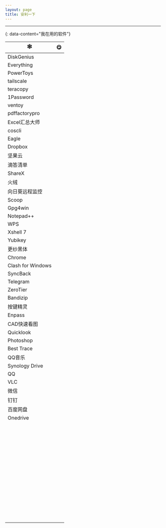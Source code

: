 ```yaml
---
layout: page 
title: 安利一下
---
```


---

{: data-content="我在用的软件"}

| 🕸                 | 😋    |
| ----------------- | ---- |
| DiskGenius        |      |
| Everything        |      |
| PowerToys         |      |
| tailscale         |      |
| teracopy          |      |
| 1Password         |      |
| ventoy            |      |
| pdffactorypro     |      |
| Excel汇总大师     |      |
| coscli            |      |
| Eagle             |      |
| Dropbox           |      |
| 坚果云            |      |
| 滴答清单          |      |
| ShareX            |      |
| 火绒              |      |
| 向日葵远程监控    |      |
| Scoop             |      |
| Gpg4win           |      |
| Notepad++         |      |
| WPS               |      |
| Xshell 7          |      |
| Yubikey           |      |
| 更纱黑体          |      |
| Chrome            |      |
| Clash for Windows |      |
| SyncBack          |      |
| Telegram          |      |
| ZeroTier          |      |
| Bandizip          |      |
| 按键精灵          |      |
| Enpass            |      |
| CAD快速看图       |      |
| Quicklook         |      |
| Photoshop         |      |
| Best Trace        |      |
| QQ音乐            |      |
| Synology Drive    |      |
| QQ                |      |
| VLC               |      |
| 微信              |      |
| 钉钉              |      |
| 百度网盘          |      |
| Onedrive          |      |
|                   |      |
|                   |      |
|                   |      |
|                   |      |
|                   |      |
|                   |      |
|                   |      |
|                   |      |
|                   |      |
|                   |      |
|                   |      |
|                   |      |
|                   |      |
|                   |      |
|                   |      |
|                   |      |
|                   |      |
|                   |      |
|                   |      |
|                   |      |
|                   |      |
|                   |      |
|                   |      |
|                   |      |
|                   |      |
|                   |      |
|                   |      |
|                   |      |
|                   |      |
|                   |      |
|                   |      |
|                   |      |
|                   |      |
|                   |      |
|                   |      |
|                   |      |
|                   |      |
|                   |      |
|                   |      |
|                   |      |
|                   |      |
|                   |      |
|                   |      |
|                   |      |
|                   |      |
|                   |      |
|                   |      |
|                   |      |
|                   |      |
|                   |      |
|                   |      |
|                   |      |
|                   |      |
|                   |      |

